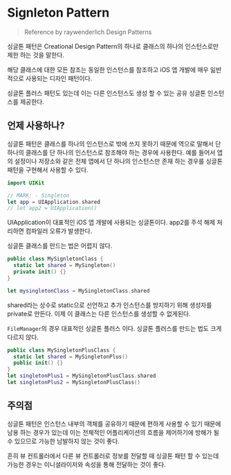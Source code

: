 # Signleton Pattern

>Reference by raywenderlich Design Patterns

싱글톤 패턴은 Creational Design Pattern의 하나로 클래스의 하나의 인스턴스로만 제한 하는 것을 말한다.

해당 클래스에 대한 모든 참조는 동일한 인스턴스를 참조하고 iOS 앱 개발에 매우 읾반적으로 사용되는 디자인 패턴이다.

싱글톤 플러스 패턴도 있는데 이는 다른 인스턴스도 생성 할 수 있는 공유 싱글톤 인스턴스를 제공한다.

## 언제 사용하나?
싱글톤 패턴은 클래스를 하나의 인스턴스로 밖에 쓰지 못하기 때문에 역으로 말해서 단 하나의 클래스를 단 하나의 인스턴스로 참조해야 하는 경우에 사용한다. 예를 들어서 앱의 설정이나 저장소와 같은 전체 앱에서 단 하나의 인스턴스만 존재 하는 경우를 싱글톤 패턴을 구현해서 사용할 수 있다.

```Swift
import UIKit

// MARK: - Singleton
let app = UIApplication.shared
// let app2 = UIApplication()
```
UIApplication이 대표적인 iOS 앱 개발에 사용되는 싱글톤이다. app2를 주석 해제 처리하면 컴파일러 오류가 발생한다.

싱글톤 클래스를 만드는 법은 어렵지 않다.

```swift 
public class MySignletonClass {
  static let shared = MySingleton()
  private init() {}
}

let mysingletonClass = MySingletonClass.shared
```

shared라는 상수로 static으로 선언하고 추가 인스턴스를 방지하기 위해 생성자를 private로 만든다.
이제 이 클래스는 다른 인스턴스를 생성할 수 없게된다.

`FileManager`의 경우 대표적인 싱글톤 플러스 이다. 싱글톤 플러스를 만드는 법도 크게 다르지 않다.

```Swift
public class MySingletonPlusClass {
  static let shared = MySingletonPlus()
  public init() {}
}
let singletonPlus1 = MySingletonPlusClass.shared
let singletonPlus2 = MySingletonPlusClass()
```

## 주의점
싱글톤 패턴은 인스턴스 내부의 객체를 공유하기 때문에 편하게 사용할 수 있기 때문에 남용 하는 경우가 있는데 이는 전체적인 어플리케이션의 흐름을 제어하기에 방해가 될 수 있으므로 가능한 남발하지 않는 것이 좋다.

흔히 뷰 컨트롤러에서 다른 뷰 컨트롤러로 정보를 전달할 때 싱글톤 패턴 할 수 있는데 가능한 경우는 이니셜라이저와 속성을 통해 전달하는 것이 좋다.